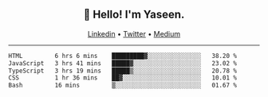 <h2 align="center">👋 Hello! I'm Yaseen.</h2>
<p align="center">
  <a href="https://www.linkedin.com/in/yaseenkc/">Linkedin</a> •
  <a href="https://twitter.com/yaseeenkc">Twitter</a> •
  <a href="https://medium.com/@yaseen-kc">Medium</a>
</p>


<!--- 🔭 I’m currently working at []() as an  -->
<!--- - 💬 Ask me about **Javascript, React and Git** -->
<!--- - 📫 How to reach me: [@kc.yaseen](https://instagram.com/kc.yaseen) on Instagram -->
<!--- - ⚡ Fun fact: Big Fan of the :zap: emoji -->

-------

<!--START_SECTION:waka-->

```txt
HTML         6 hrs 6 mins    █████████▓░░░░░░░░░░░░░░░   38.20 %
JavaScript   3 hrs 41 mins   █████▓░░░░░░░░░░░░░░░░░░░   23.02 %
TypeScript   3 hrs 19 mins   █████▒░░░░░░░░░░░░░░░░░░░   20.78 %
CSS          1 hr 36 mins    ██▓░░░░░░░░░░░░░░░░░░░░░░   10.01 %
Bash         16 mins         ▒░░░░░░░░░░░░░░░░░░░░░░░░   01.67 %
```

<!--END_SECTION:waka-->
